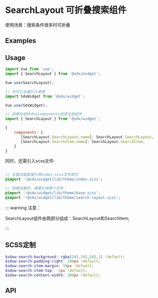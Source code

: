 # SearchLayout 可折叠搜索组件

使用场景：搜索条件很多时可折叠

## Examples

<Common-BasicUsage>
<widget-search-layout-index></widget-search-layout-index>
  <highlight-code slot="codeText" lang="vue">
    <template>
      <sdxw-search-layout
            @search="search"
            @reset="reset"
        >
            <sdxw-search-item label="镜像名称:">
                <Input
                    type="search"
                    :searchable="true"
                    size="small"
                />
            </sdxw-search-item>
            <sdxw-search-item label="镜像名称:">
                <Input
                    type="search"
                    :searchable="true"
                    size="small"
                />
            </sdxw-search-item>
            <sdxw-search-item label="镜像名称:">
                <Input
                    type="search"
                    :searchable="true"
                    size="small"
                />
            </sdxw-search-item>
            <sdxw-search-item label="镜像名称:">
                <Input
                    type="search"
                    :searchable="true"
                    size="small"
                />
            </sdxw-search-item>
        </sdxw-search-layout>
    </template>
  </highlight-code>
  </Common-BasicUsage>
  
## Usage

```js
import Vue from 'vue';
import { SearchLayout } from '@sdx/widget';

Vue.use(SearchLayout);

// 也可以全量引入使用
import SdxWidget from '@sdx/widget';

Vue.use(SdxWidget);

// 如果在组件中以components选项注册组件
import { SearchLayout } from '@sdx/widget';

{
    components: {
       [SearchLayout.SearchLayout.name]: SearchLayout.SearchLayout,
       [SearchLayout.SearchItem.name]: SearchLayout.SearchItem,
    }
}
```

同时，还需引入scss文件:

```scss

// 全量加载直接引用index.scss文件即可
@import '~@sdx/widget/lib/theme/index.scss';

// 按需加载时，需要引用两个文件：
@import '~@sdx/widget/lib/theme/base.scss';
@import '~@sdx/widget/lib/theme/search-layout.scss';

```

::: warning 注意：

SearchLayout组件由两部分组成：SearchLayout和SearchItem;

:::

## SCSS定制

```scss
$sdxw-search-background: rgba(245,245,245,1) !default;
$sdxw-search-padding-right: 280px !default;
$sdxw-search-item-margin: 10px !default;
$sdxw-search-item-top: -1px !default;
$sdxw-search-content-width: 300px !default;
```

## API

<widget-search-layout-api />


